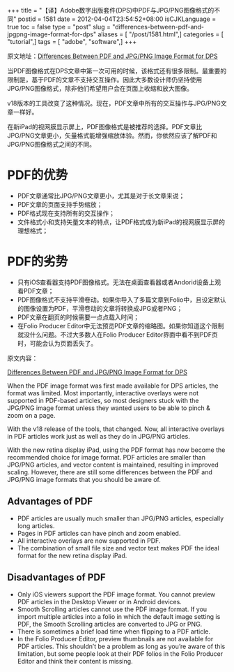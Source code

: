 +++
title = "【译】Adobe数字出版套件(DPS)中PDF与JPG/PNG图像格式的不同"
postid = 1581
date = 2012-04-04T23:54:52+08:00
isCJKLanguage = true
toc = false
type = "post"
slug = "differences-between-pdf-and-jpgpng-image-format-for-dps"
aliases = [ "/post/1581.html",]
categories = [ "tutorial",]
tags = [ "adobe", "software",]
+++


原文地址：[Differences Between PDF and JPG/PNG Image Format for DPS](http://blogs.adobe.com/indesigndocs/2012/03/differences-between-pdf-and-jpgpng-image-format-for-dps.html)


当PDF图像格式在DPS文章中第一次可用的时候，该格式还有很多限制。最重要的限制是，基于PDF的文章不支持交互操作。因此大多数设计师仍坚持使用JPG/PNG图像格式，除非他们希望用户会在页面上收缩和放大图像。

v18版本的工具改变了这种情况。现在，PDF文章中所有的交互操作与JPG/PNG文章一样好。

在新iPad的视网膜显示屏上，PDF图像格式是被推荐的选择。PDF文章比JPG/PNG文章更小，矢量格式能增强缩放体验。然而，你依然应该了解PDF和JPG/PNG图像格式之间的不同。

# PDF的优势

* PDF文章通常比JPG/PNG文章更小，尤其是对于长文章来说；
* PDF文章的页面支持手势缩放；
* PDF格式现在支持所有的交互操作；
* 文件格式小和支持矢量文本的特点，让PDF格式成为新iPad的视网膜显示屏的理想格式；

# PDF的劣势

* 只有iOS查看器支持PDF图像格式。无法在桌面查看器或者Andorid设备上观看PDF文章；
* PDF图像格式不支持平滑卷动。如果你导入了多篇文章到Folio中，且设定默认的图像设置为PDF，平滑卷动的文章将转换成JPG或者PNG；
* PDF文章在翻页的时候需要一点点载入时间；
* 在Folio Producer Editor中无法预览PDF文章的缩略图。如果你知道这个限制就没什么问题。不过大多数人在Folio Producer Editor界面中看不到PDF页时，可能会认为页面丢失了。


原文内容：

[Differences Between PDF and JPG/PNG Image Format for DPS](http://blogs.adobe.com/indesigndocs/2012/03/differences-between-pdf-and-jpgpng-image-format-for-dps.html)

When the PDF image format was first made available for DPS articles, the format was limited. Most importantly, interactive overlays were not supported in PDF-based articles, so most designers stuck with the JPG/PNG image format unless they wanted users to be able to pinch & zoom on a page.

With the v18 release of the tools, that changed. Now, all interactive overlays in PDF articles work just as well as they do in JPG/PNG articles.

With the new retina display iPad, using the PDF format has now become the recommended choice for image format. PDF articles are smaller than JPG/PNG articles, and vector content is maintained, resulting in improved scaling. However, there are still some differences between the PDF and JPG/PNG image formats that you should be aware of.

## Advantages of PDF

* PDF articles are usually much smaller than JPG/PNG articles, especially long articles.
* Pages in PDF articles can have pinch and zoom enabled.
* All interactive overlays are now supported in PDF.
* The combination of small file size and vector text makes PDF the ideal format for the new retina display iPad.

## Disadvantages of PDF

* Only iOS viewers support the PDF image format. You cannot preview PDF articles in the Desktop Viewer or in Android devices.
* Smooth Scrolling articles cannot use the PDF image format. If you import multiple articles into a folio in which the default image setting is PDF, the Smooth Scrolling articles are converted to JPG or PNG.
* There is sometimes a brief load time when flipping to a PDF article.
* In the Folio Producer Editor, preview thumbnails are not available for PDF articles. This shouldn’t be a problem as long as you’re aware of this limitation, but some people look at their PDF folios in the Folio Producer Editor and think their content is missing.
